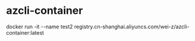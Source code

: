 # azcli-container
docker run -it --name test2 registry.cn-shanghai.aliyuncs.com/wei-z/azcli-container:latest
